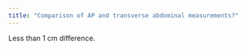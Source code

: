 ```yaml
---
title: "Comparison of AP and transverse abdominal measurements?"
---
```

Less than 1 cm difference.

